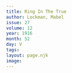 ```yaml
---
title: Ring In The True
author: Lockman, Mabel
issue: 27
volume: 12
year: 1916
month: 52
day: V
tags:
layout: page.njk
image:
---
```





